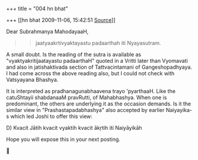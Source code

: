 +++
title = "004 hn bhat"

+++
[[hn bhat	2009-11-06, 15:42:51 [Source](https://groups.google.com/g/bvparishat/c/VxjjgvkdtWk)]]



Dear Subrahmanya MahodayaaH,



> 
> > jaatyaakrtivyaktayastu padaarthah iti Nyayasutram.
> > 

  

A small doubt. Is the reading of the sutra is available as "vyaktyakritijaatayastu padaarthaH" quoted in a Vritti later than Vyomavati and also in jatishaktivada section of Tattvacintamani of Gangeshopadhyaya. I had come across the above reading also, but I could not check with Vatsyayana Bhashya.

  

It is interpreted as pradhanagunabhaavena trayo 'pyarthaaH. Like the catuShtayii shabdanaaM pravRutti, of Mahabhashya. When one is predominant, the others are underlying it as the occasion demands. Is it the similar view in "Prashastapadabhashya" also accepted by earlier Naiyayika-s which led Joshi to offer this view:

  

D) Kvacit Jātih kvacit vyaktih kvacit ākŗtih iti Naiyāyikāh

  

Hope you will expose this in your next posting.



